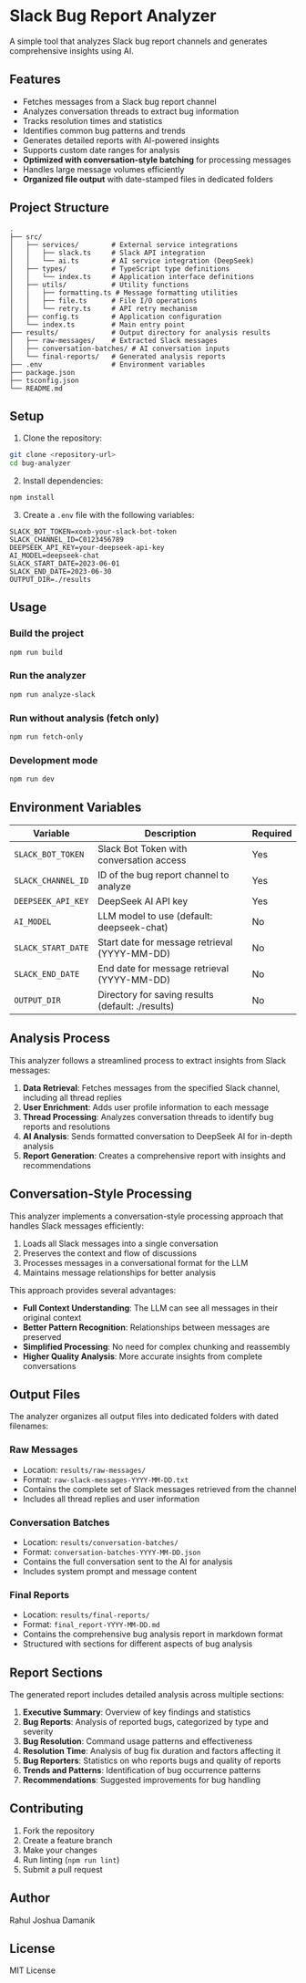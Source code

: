 # Slack Bug Report Analyzer

A simple tool that analyzes Slack bug report channels and generates comprehensive insights using AI.

## Features

- Fetches messages from a Slack bug report channel
- Analyzes conversation threads to extract bug information
- Tracks resolution times and statistics
- Identifies common bug patterns and trends
- Generates detailed reports with AI-powered insights
- Supports custom date ranges for analysis
- **Optimized with conversation-style batching** for processing messages
- Handles large message volumes efficiently
- **Organized file output** with date-stamped files in dedicated folders

## Project Structure

```
.
├── src/
│   ├── services/        # External service integrations
│   │   ├── slack.ts     # Slack API integration
│   │   └── ai.ts        # AI service integration (DeepSeek)
│   ├── types/           # TypeScript type definitions
│   │   └── index.ts     # Application interface definitions
│   ├── utils/           # Utility functions
│   │   ├── formatting.ts # Message formatting utilities
│   │   ├── file.ts      # File I/O operations
│   │   └── retry.ts     # API retry mechanism
│   ├── config.ts        # Application configuration
│   └── index.ts         # Main entry point
├── results/             # Output directory for analysis results
│   ├── raw-messages/    # Extracted Slack messages
│   ├── conversation-batches/ # AI conversation inputs
│   └── final-reports/   # Generated analysis reports
├── .env                 # Environment variables
├── package.json
├── tsconfig.json
└── README.md
```

## Setup

1. Clone the repository:
```bash
git clone <repository-url>
cd bug-analyzer
```

2. Install dependencies:
```bash
npm install
```

3. Create a `.env` file with the following variables:
```
SLACK_BOT_TOKEN=xoxb-your-slack-bot-token
SLACK_CHANNEL_ID=C0123456789
DEEPSEEK_API_KEY=your-deepseek-api-key
AI_MODEL=deepseek-chat
SLACK_START_DATE=2023-06-01
SLACK_END_DATE=2023-06-30
OUTPUT_DIR=./results
```

## Usage

### Build the project
```bash
npm run build
```

### Run the analyzer
```bash
npm run analyze-slack
```

### Run without analysis (fetch only)
```bash
npm run fetch-only
```

### Development mode
```bash
npm run dev
```

## Environment Variables

| Variable | Description | Required |
|----------|-------------|----------|
| `SLACK_BOT_TOKEN` | Slack Bot Token with conversation access | Yes |
| `SLACK_CHANNEL_ID` | ID of the bug report channel to analyze | Yes |
| `DEEPSEEK_API_KEY` | DeepSeek AI API key | Yes |
| `AI_MODEL` | LLM model to use (default: deepseek-chat) | No |
| `SLACK_START_DATE` | Start date for message retrieval (YYYY-MM-DD) | No |
| `SLACK_END_DATE` | End date for message retrieval (YYYY-MM-DD) | No |
| `OUTPUT_DIR` | Directory for saving results (default: ./results) | No |

## Analysis Process

This analyzer follows a streamlined process to extract insights from Slack messages:

1. **Data Retrieval**: Fetches messages from the specified Slack channel, including all thread replies
2. **User Enrichment**: Adds user profile information to each message
3. **Thread Processing**: Analyzes conversation threads to identify bug reports and resolutions
4. **AI Analysis**: Sends formatted conversation to DeepSeek AI for in-depth analysis
5. **Report Generation**: Creates a comprehensive report with insights and recommendations

## Conversation-Style Processing

This analyzer implements a conversation-style processing approach that handles Slack messages efficiently:

1. Loads all Slack messages into a single conversation
2. Preserves the context and flow of discussions
3. Processes messages in a conversational format for the LLM
4. Maintains message relationships for better analysis

This approach provides several advantages:

- **Full Context Understanding**: The LLM can see all messages in their original context
- **Better Pattern Recognition**: Relationships between messages are preserved
- **Simplified Processing**: No need for complex chunking and reassembly
- **Higher Quality Analysis**: More accurate insights from complete conversations

## Output Files

The analyzer organizes all output files into dedicated folders with dated filenames:

### Raw Messages
- Location: `results/raw-messages/`
- Format: `raw-slack-messages-YYYY-MM-DD.txt`
- Contains the complete set of Slack messages retrieved from the channel
- Includes all thread replies and user information

### Conversation Batches
- Location: `results/conversation-batches/`
- Format: `conversation-batches-YYYY-MM-DD.json`
- Contains the full conversation sent to the AI for analysis
- Includes system prompt and message content

### Final Reports
- Location: `results/final-reports/`
- Format: `final_report-YYYY-MM-DD.md`
- Contains the comprehensive bug analysis report in markdown format
- Structured with sections for different aspects of bug analysis

## Report Sections

The generated report includes detailed analysis across multiple sections:

1. **Executive Summary**: Overview of key findings and statistics
2. **Bug Reports**: Analysis of reported bugs, categorized by type and severity
3. **Bug Resolution**: Command usage patterns and effectiveness
4. **Resolution Time**: Analysis of bug fix duration and factors affecting it
5. **Bug Reporters**: Statistics on who reports bugs and quality of reports
6. **Trends and Patterns**: Identification of bug occurrence patterns
7. **Recommendations**: Suggested improvements for bug handling

## Contributing

1. Fork the repository
2. Create a feature branch
3. Make your changes
4. Run linting (`npm run lint`)
5. Submit a pull request

## Author

Rahul Joshua Damanik

## License

MIT License 
